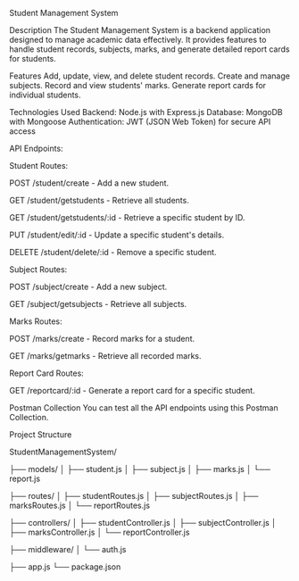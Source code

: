 Student Management System

Description
The Student Management System is a backend application designed to manage academic data effectively. It provides features to handle student records, subjects, marks, and generate detailed report cards for students.

Features
Add, update, view, and delete student records.
Create and manage subjects.
Record and view students' marks.
Generate report cards for individual students.

Technologies Used
Backend: Node.js with Express.js
Database: MongoDB with Mongoose
Authentication: JWT (JSON Web Token) for secure API access

API Endpoints:

Student Routes:

POST /student/create - Add a new student.

GET /student/getstudents - Retrieve all students.

GET /student/getstudents/:id - Retrieve a specific student by ID.

PUT /student/edit/:id - Update a specific student's details.

DELETE /student/delete/:id - Remove a specific student.

Subject Routes:

POST /subject/create - Add a new subject.

GET /subject/getsubjects - Retrieve all subjects.

Marks Routes:

POST /marks/create - Record marks for a student.

GET /marks/getmarks - Retrieve all recorded marks.

Report Card Routes:

GET /reportcard/:id - Generate a report card for a specific student.

Postman Collection
You can test all the API endpoints using this Postman Collection.

Project Structure

StudentManagementSystem/

├── models/
│   ├── student.js
│   ├── subject.js
│   ├── marks.js
│   └── report.js

├── routes/
│   ├── studentRoutes.js
│   ├── subjectRoutes.js
│   ├── marksRoutes.js
│   └── reportRoutes.js

├── controllers/
│   ├── studentController.js
│   ├── subjectController.js
│   ├── marksController.js
│   └── reportController.js

├── middleware/
│   └── auth.js

├── app.js
└── package.json


